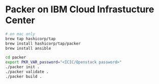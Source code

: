 # Packer on IBM Cloud Infrastucture Center

```zsh
# on mac only
brew tap hashicorp/tap
brew install hashicorp/tap/packer
brew install ansible
```

```zsh
cd packer
export PKR_VAR_password="<ICIC/Openstack password>"
./packer init .
./packer validate .
./packer build .
```
